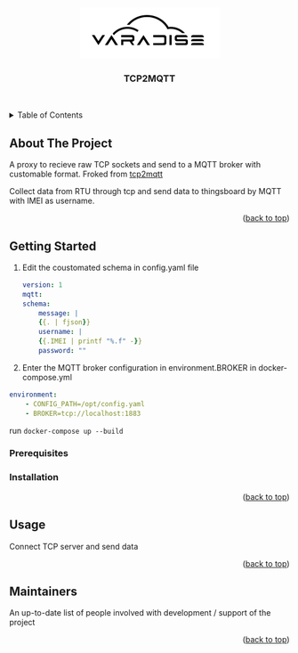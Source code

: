 <a name="readme-top"></a>

<!-- PROJECT LOGO -->
<br />
<div align="center">
  <a href="https://varadise.ai/">
    <img src="docs/images/logo.webp" alt="Logo" />
  </a>
  <h3 align="center">TCP2MQTT</h3>
  <p align="center">
    <br />

  </p>
</div>

<!-- TABLE OF CONTENTS -->
<details>
  <summary>Table of Contents</summary>
  <ol>
    <li>
      <a href="#about-the-project">About The Project</a>
      <ul>
        <li><a href="#built-with">Built With</a></li>
      </ul>
    </li>
    <li>
      <a href="#getting-started">Getting Started</a>
      <ul>
        <li><a href="#prerequisites">Prerequisites</a></li>
        <li><a href="#installation">Installation</a></li>
      </ul>
    </li>
    <li><a href="#usage">Usage</a></li>
    <li><a href="LICENSE.txt">License</a></li>
    <li><a href="#maintainers">Maintainers</a></li>
  </ol>
</details>

<!-- ABOUT THE PROJECT -->
## About The Project

A proxy to recieve raw TCP sockets and send to a MQTT broker with customable format.
Froked from [tcp2mqtt](https://github.com/gonzalo123/tcp2mqtt)

Collect data from RTU through tcp and send data to thingsboard by MQTT with IMEI as username.


<p align="right">(<a href="#readme-top">back to top</a>)</p>

<!-- GETTING STARTED -->
## Getting Started

1. Edit the coustomated schema in config.yaml file
	```yaml
	version: 1
	mqtt:
	schema:
		message: |
		{{. | fjson}}
		username: |
		{{.IMEI | printf "%.f" -}}
		password: ""
	```
2. Enter the MQTT broker configuration in environment.BROKER in docker-compose.yml
```yaml
environment:
	- CONFIG_PATH=/opt/config.yaml
	- BROKER=tcp://localhost:1883
```
run ```docker-compose up --build```

### Prerequisites


### Installation


<p align="right">(<a href="#readme-top">back to top</a>)</p>

<!-- USAGE EXAMPLES -->
## Usage

Connect TCP server and send data

<p align="right">(<a href="#readme-top">back to top</a>)</p>

<!-- MAINTAINERS -->
## Maintainers

An up-to-date list of people involved with development / support of the project

<!-- Simon Ball - [simonball@varadise.cloud](mailto:simonball@varadise.cloud) -->

<p align="right">(<a href="#readme-top">back to top</a>)</p>

<!-- MARKDOWN LINKS -->
<!-- https://www.markdownguide.org/basic-syntax/#reference-style-links -->
[product-screenshot]: docs/images/screenshot.png
<!-- Links to pages for products / components commonly used across the company -->
<!-- If you're project is using something not listed below, please create a ticket -->
<!-- in the Varadise Kitchen Board to propose updating the master template -->
[Next-url]: https://nextjs.org/
[React-url]: https://reactjs.org/
[Vue-url]: https://vuejs.org/
[Flask-url]: https://flask.palletsprojects.com
[Gin-url]: https://gin-gonic.com/